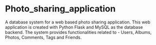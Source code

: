 # Photo_sharing_application
A database system for a web based photo sharing application. This web application is created with Python Flask and MySQL as the database backend.
The system provides functionalities related to - Users, Albums, Photos, Comments, Tags and Friends.
